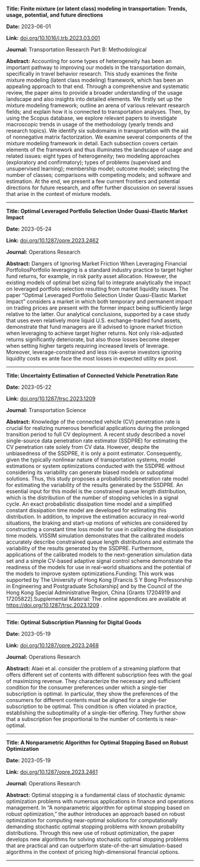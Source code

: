 **Title: Finite mixture (or latent class) modeling in transportation: Trends, usage, potential, and future directions**

**Date:** 2023-06-01

**Link:** [doi.org/10.1016/j.trb.2023.03.001](https://www.doi.org/10.1016/j.trb.2023.03.001)

**Journal:** Transportation Research Part B: Methodological

**Abstract:** Accounting for some types of heterogeneity has been an important pathway to improving our models in the transportation domain, specifically in travel behavior research. This study examines the finite mixture modeling (latent class modeling) framework, which has been an appealing approach to that end. Through a comprehensive and systematic review, the paper aims to provide a broader understanding of the usage landscape and also insights into detailed elements. We firstly set up the mixture modeling framework; outline an arena of various relevant research fields; and explain how it is connected to transportation analyses. Then, by using the Scopus database, we explore relevant papers to investigate macroscopic trends in usage of the methodology (yearly trends and research topics). We identify six subdomains in transportation with the aid of nonnegative matrix factorization. We examine several components of the mixture modeling framework in detail. Each subsection covers certain elements of the framework and thus illuminates the landscape of usage and related issues: eight types of heterogeneity; two modeling approaches (exploratory and confirmatory); types of problems (supervised and unsupervised learning); membership model; outcome model; selecting the number of classes; comparisons with competing models; and software and estimation. At the end, we present a few current frontiers and potential directions for future research, and offer further discussion on several issues that arise in the context of mixture models.


---
**Title: Optimal Leveraged Portfolio Selection Under Quasi-Elastic Market Impact**

**Date:** 2023-05-24

**Link:** [doi.org/10.1287/opre.2023.2462](https://www.doi.org/10.1287/opre.2023.2462)

**Journal:** Operations Research

**Abstract:** Dangers of Ignoring Market Friction When Leveraging Financial PortfoliosPortfolio leveraging is a standard industry practice to target higher fund returns, for example, in risk parity asset allocation. However, the existing models of optimal bet sizing fail to integrate analytically the impact on leveraged portfolio selection resulting from market liquidity issues. The paper “Optimal Leveraged Portfolio Selection Under Quasi-Elastic Market Impact” considers a market in which both temporary and permanent impact on trading prices are present with the former impact being sufficiently large relative to the latter. Our analytical conclusions, supported by a case study that uses even relatively more liquid U.S. exchange-traded fund assets, demonstrate that fund managers are ill advised to ignore market friction when leveraging to achieve target higher returns. Not only risk-adjusted returns significantly deteriorate, but also those losses become steeper when setting higher targets requiring increased levels of leverage. Moreover, leverage-constrained and less risk-averse investors ignoring liquidity costs ex ante face the most losses in expected utility ex post.


---
**Title: Uncertainty Estimation of Connected Vehicle Penetration Rate**

**Date:** 2023-05-22

**Link:** [doi.org/10.1287/trsc.2023.1209](https://www.doi.org/10.1287/trsc.2023.1209)

**Journal:** Transportation Science

**Abstract:** Knowledge of the connected vehicle (CV) penetration rate is crucial for realizing numerous beneficial applications during the prolonged transition period to full CV deployment. A recent study described a novel single-source data penetration rate estimator (SSDPRE) for estimating the CV penetration rate solely from CV data. However, despite the unbiasedness of the SSDPRE, it is only a point estimator. Consequently, given the typically nonlinear nature of transportation systems, model estimations or system optimizations conducted with the SSDPRE without considering its variability can generate biased models or suboptimal solutions. Thus, this study proposes a probabilistic penetration rate model for estimating the variability of the results generated by the SSDPRE. An essential input for this model is the constrained queue length distribution, which is the distribution of the number of stopping vehicles in a signal cycle. An exact probabilistic dissipation time model and a simplified constant dissipation time model are developed for estimating this distribution. In addition, to improve the estimation accuracy in real-world situations, the braking and start-up motions of vehicles are considered by constructing a constant time loss model for use in calibrating the dissipation time models. VISSIM simulation demonstrates that the calibrated models accurately describe constrained queue length distributions and estimate the variability of the results generated by the SSDPRE. Furthermore, applications of the calibrated models to the next-generation simulation data set and a simple CV-based adaptive signal control scheme demonstrate the readiness of the models for use in real-world situations and the potential of the models to improve system optimizations.Funding: This work was supported by The University of Hong Kong [Francis S Y Bong Professorship in Engineering and Postgraduate Scholarship] and by the Council of the Hong Kong Special Administrative Region, China [Grants 17204919 and 17205822].Supplemental Material: The online appendices are available at https://doi.org/10.1287/trsc.2023.1209 .


---
**Title: Optimal Subscription Planning for Digital Goods**

**Date:** 2023-05-19

**Link:** [doi.org/10.1287/opre.2023.2468](https://www.doi.org/10.1287/opre.2023.2468)

**Journal:** Operations Research

**Abstract:** Alaei et al. consider the problem of a streaming platform that offers different set of contents with different subscription fees with the goal of maximizing revenue. They characterize the necessary and sufficient condition for the consumer preferences under which a single-tier subscription is optimal. In particular, they show the preferences of the consumers for different contents must be aligned for a single-tier subscription to be optimal. This condition is often violated in practice, establishing the suboptimality of a single-tier offering. They further show that a subscription fee proportional to the number of contents is near-optimal.


---
**Title: A Nonparametric Algorithm for Optimal Stopping Based on Robust Optimization**

**Date:** 2023-05-19

**Link:** [doi.org/10.1287/opre.2023.2461](https://www.doi.org/10.1287/opre.2023.2461)

**Journal:** Operations Research

**Abstract:** Optimal stopping is a fundamental class of stochastic dynamic optimization problems with numerous applications in finance and operations management. In “A nonparametric algorithm for optimal stopping based on robust optimization,” the author introduces an approach based on robust optimization for computing near-optimal solutions for computationally demanding stochastic optimal stopping problems with known probability distributions. Through this new use of robust optimization, the paper develops new algorithms for solving stochastic optimal stopping problems that are practical and can outperform state-of-the-art simulation-based algorithms in the context of pricing high-dimensional financial options.


---
